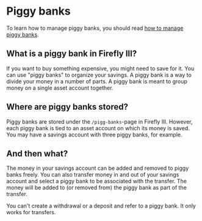 # Piggy banks

To learn how to manage piggy banks, you should read [how to manage piggy banks](../../how-to/firefly-iii/finances/piggy-banks.md).

## What is a piggy bank in Firefly III?

If you want to buy something expensive, you might need to save for it. You can use "piggy banks" to organize your savings. A piggy bank is a way to divide your money in a number of parts. A piggy bank is meant to group money on a single asset account together.

## Where are piggy banks stored?

Piggy banks are stored under the `/pigg-banks`-page in Firefly III. However, each piggy bank is tied to an asset account on which its money is saved. You may have a savings account with three piggy banks, for example.

## And then what?

The money in your savings account can be added and removed to piggy banks freely. You can also transfer money in and out of your savings account and select a piggy bank to be associated with the transfer. The money will be added to (or removed from) the piggy bank as part of the transfer.

You can't create a withdrawal or a deposit and refer to a piggy bank. It only works for transfers.
